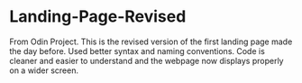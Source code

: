 # Landing-Page-Revised

From Odin Project. This is the revised version of the first landing page made the day before. Used better syntax and naming conventions. Code is cleaner and easier to understand and the webpage now displays properly on a wider screen.
